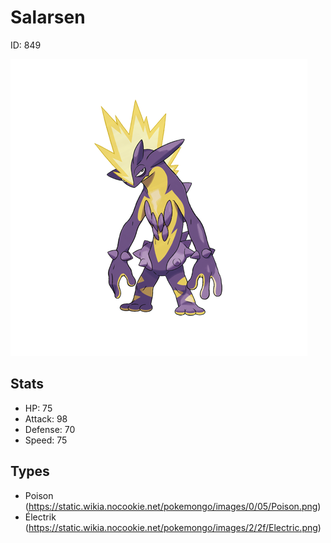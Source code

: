 # Salarsen


ID: 849

![](https://raw.githubusercontent.com/PokeAPI/sprites/master/sprites/pokemon/other/official-artwork/849.png "Salarsen")

## Stats


 - HP: 75
 - Attack: 98
 - Defense: 70
 - Speed: 75

## Types


 - Poison (https://static.wikia.nocookie.net/pokemongo/images/0/05/Poison.png)
 - Électrik (https://static.wikia.nocookie.net/pokemongo/images/2/2f/Electric.png)
